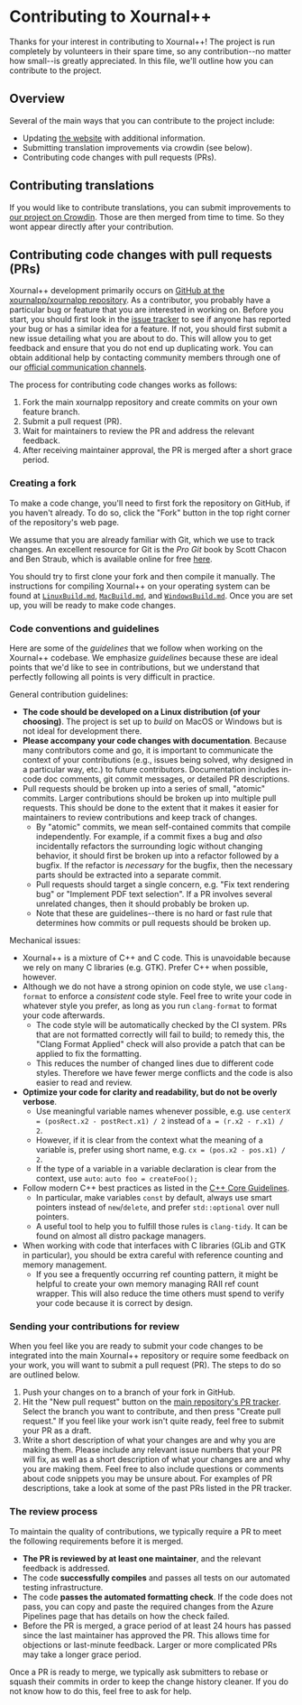 # Contributing to Xournal++

Thanks for your interest in contributing to Xournal++! The project is run
completely by volunteers in their spare time, so any contribution--no matter how
small--is greatly appreciated. In this file, we'll outline how you can
contribute to the project.

## Overview

Several of the main ways that you can contribute to the project include:

* Updating [the website](https://github.com/xournalpp/xournalpp.github.io)
  with additional information.
* Submitting translation improvements via crowdin (see below).
* Contributing code changes with pull requests (PRs).

## Contributing translations

If you would like to contribute translations, you can submit improvements to
[our project on Crowdin](https://crowdin.com/project/xournalpp).
Those are then merged from time to time.
So they wont appear directly after your contribution.

## Contributing code changes with pull requests (PRs)

Xournal++ development primarily occurs on [GitHub at the xournalpp/xournalpp
repository](https://github.com/xournalpp/xournalpp). As a contributor, you
probably have a particular bug or feature that you are interested in working on.
Before you start, you should first look in the [issue
tracker](https://github.com/xournalpp/xournalpp/issues) to see if anyone has
reported your bug or has a similar idea for a feature. If not, you should first
submit a new issue detailing what you are about to do. This will allow you to
get feedback and ensure that you do not end up duplicating work. You can obtain
additional help by contacting community members through one of our [official
communication channels](https://xournalpp.github.io/community/help/).

The process for contributing code changes works as follows:

1. Fork the main xournalpp repository and create commits on your own feature
   branch.
2. Submit a pull request (PR).
3. Wait for maintainers to review the PR and address the relevant feedback.
4. After receiving maintainer approval, the PR is merged after a short grace
   period.

### Creating a fork

To make a code change, you'll need to first fork the repository on GitHub, if
you haven't already. To do so, click the "Fork" button in the top right corner
of the repository's web page.

We assume that you are already familiar with Git, which we use to track changes.
An excellent resource for Git is the _Pro Git_ book by Scott Chacon and Ben
Straub, which is available online for free
[here](https://git-scm.com/book/en/v2).

You should try to first clone your fork and then compile it manually. The
instructions for compiling Xournal++ on your operating system can be found at
[`LinuxBuild.md`](readme/LinuxBuild.md), [`MacBuild.md`](readme/MacBuild.md),
and [`WindowsBuild.md`](readme/WindowsBuild.md). Once you are set up, you will
be ready to make code changes.

### Code conventions and guidelines

Here are some of the _guidelines_ that we follow when working on the Xournal++
codebase. We emphasize _guidelines_ because these are ideal points that we'd
like to see in contributions, but we understand that perfectly following all
points is very difficult in practice.

General contribution guidelines:

* **The code should be developed on a Linux distribution (of your choosing)**.
  The project is set up to _build_ on MacOS or Windows but is not ideal for
  development there.
* **Please accompany your code changes with documentation**. Because many
  contributors come and go, it is important to communicate the context of your
  contributions (e.g., issues being solved, why designed in a particular way,
  etc.) to future contributors. Documentation includes in-code doc comments, git
  commit messages, or detailed PR descriptions.
* Pull requests should be broken up into a series of small, "atomic" commits.
  Larger contributions should be broken up into multiple pull requests. This
  should be done to the extent that it makes it easier for maintainers to review
  contributions and keep track of changes.
  * By "atomic" commits, we mean self-contained commits that compile
    independently. For example, if a commit fixes a bug and _also_ incidentally
    refactors the surrounding logic without changing behavior, it should first
    be broken up into a refactor followed by a bugfix. If the refactor is
    _necessary_ for the bugfix, then the necessary parts should be extracted
    into a separate commit.
  * Pull requests should target a single concern, e.g. "Fix text rendering bug"
    or "Implement PDF text selection". If a PR involves several unrelated
    changes, then it should probably be broken up.
  * Note that these are guidelines--there is no hard or fast rule that
    determines how commits or pull requests should be broken up.

Mechanical issues:

* Xournal++ is a mixture of C++ and C code. This is unavoidable because we rely on
  many C libraries (e.g. GTK). Prefer C++ when possible, however.
* Although we do not have a strong opinion on code style, we use `clang-format`
  to enforce a _consistent_ code style. Feel free to write your code in whatever
  style you prefer, as long as you run `clang-format` to format your code
  afterwards. 
  * The code style will be automatically checked by the CI system. PRs that are
    not formatted correctly will fail to build; to remedy this, the "Clang
    Format Applied" check will also provide a patch that can be applied to fix
    the formatting.
  * This reduces the number of changed lines due to different code styles.
    Therefore we have fewer merge conflicts and the code is also easier to read
    and review.
* **Optimize your code for clarity and readability, but do not be overly
  verbose**.
  * Use meaningful variable names whenever possible, e.g. use `centerX =
    (posRect.x2 - postRect.x1) / 2` instead of `a = (r.x2 - r.x1) / 2`.
  * However, if it is clear from the context what the meaning of a variable is,
    prefer using short name, e.g. `cx = (pos.x2 - pos.x1) / 2`.
  * If the type of a variable in a variable declaration is clear from the
    context, use `auto`:
    `auto foo = createFoo();`
* Follow modern C++ best practices as listed in the [C++ Core
  Guidelines](https://isocpp.github.io/CppCoreGuidelines/CppCoreGuidelines).
  * In particular, make variables `const` by default, always use smart pointers
    instead of `new`/`delete`, and prefer `std::optional` over null pointers.
  * A useful tool to help you to fulfill those rules is `clang-tidy`. It can be
    found on almost all distro package managers.
* When working with code that interfaces with C libraries (GLib and GTK in
  particular), you should be extra careful with reference counting and memory
  management.
  * If you see a frequently occurring ref counting pattern, it might be helpful
    to create your own memory managing RAII ref count wrapper. This will also
    reduce the time others must spend to verify your code because it is correct
    by design.

### Sending your contributions for review

When you feel like you are ready to submit your code changes to be integrated
into the main Xournal++ repository or require some feedback on your work, you
will want to submit a pull request (PR). The steps to do so are outlined below.

1. Push your changes on to a branch of your fork in GitHub.
2. Hit the "New pull request" button on the
   [main repository's PR tracker](https://github.com/xournalpp/xournalpp/pulls).
   Select the branch you want to contribute, and then press "Create pull
   request." If you feel like your work isn't quite ready, feel free to submit
   your PR as a draft.
3. Write a short description of what your changes are and why you are making
   them. Please include any relevant issue numbers that your PR will fix, as
   well as a short description of what your changes are and why you are making
   them. Feel free to also include questions or comments about code snippets you
   may be unsure about. For examples of PR descriptions, take a look at some of
   the past PRs listed in the PR tracker.

### The review process

To maintain the quality of contributions, we typically require a PR to meet the
following requirements before it is merged.

* **The PR is reviewed by at least one maintainer**, and the relevant feedback is
  addressed.
* The code **successfully compiles** and passes all tests on our automated testing
  infrastructure.
* The code **passes the automated formatting check**. If the code does not pass,
  you can copy and paste the required changes from the Azure Pipelines page that
  has details on how the check failed.
* Before the PR is merged, a grace period of at least 24 hours has passed since
the last maintainer has approved the PR. This allows time for objections or
last-minute feedback. Larger or more complicated PRs may take a longer grace
period.

Once a PR is ready to merge, we typically ask submitters to rebase or squash
their commits in order to keep the change history cleaner. If you do not know
how to do this, feel free to ask for help.
